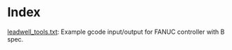 # Index

[leadwell_tools.txt](./leadwell_tools.txt): Example gcode input/output for
FANUC controller with B spec.